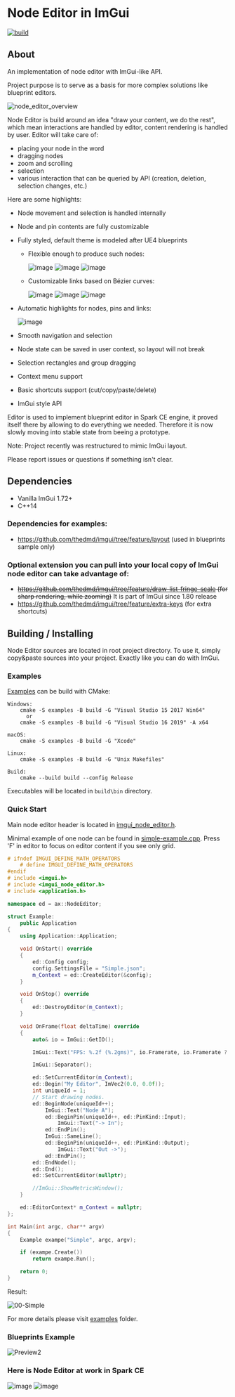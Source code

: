 # Node Editor in ImGui

[![build](https://github.com/thedmd/imgui-node-editor/actions/workflows/build.yml/badge.svg)](https://github.com/thedmd/imgui-node-editor/actions/workflows/build.yml)

## About

An implementation of node editor with ImGui-like API.

Project purpose is to serve as a basis for more complex solutions like blueprint editors.

![node_editor_overview](https://user-images.githubusercontent.com/1197433/89328475-c01bc680-d68d-11ea-88bf-8c4155480927.gif)

Node Editor is build around an idea "draw your content, we do the rest", which mean interactions are handled by editor, content rendering is handled by user. Editor will take care of:
 * placing your node in the word
 * dragging nodes
 * zoom and scrolling
 * selection
 * various interaction that can be queried by API (creation, deletion, selection changes, etc.)

Here are some highlights:
 * Node movement and selection is handled internally
 * Node and pin contents are fully customizable
 * Fully styled, default theme is modeled after UE4 blueprints
    - Flexible enough to produce such nodes:

        ![image](https://user-images.githubusercontent.com/1197433/60381408-c3895b00-9a54-11e9-8312-d9fc9af63347.png)
        ![image](https://user-images.githubusercontent.com/1197433/60381400-a3599c00-9a54-11e9-9c51-a88f25f7db07.png)
        ![image](https://user-images.githubusercontent.com/1197433/60381589-7d81c680-9a57-11e9-87b1-9f73ec33bea4.png)
    - Customizable links based on Bézier curves:

        ![image](https://user-images.githubusercontent.com/1197433/60381475-ac973880-9a55-11e9-9ad9-5862975cd2b8.png)
        ![image](https://user-images.githubusercontent.com/1197433/60381467-9db08600-9a55-11e9-9868-2ae849f67de9.png)
        ![image](https://user-images.githubusercontent.com/1197433/60381488-cd5f8e00-9a55-11e9-8346-1f4c8d6bea22.png)
 * Automatic highlights for nodes, pins and links:

    ![image](https://user-images.githubusercontent.com/1197433/60381536-9e95e780-9a56-11e9-80bb-dad0d3d9557a.png)
 * Smooth navigation and selection
 * Node state can be saved in user context, so layout will not break
 * Selection rectangles and group dragging
 * Context menu support
 * Basic shortcuts support (cut/copy/paste/delete)
 * ImGui style API

Editor is used to implement blueprint editor in Spark CE engine, it proved itself there by allowing to do everything we needed. Therefore it is now slowly moving into stable state from beeing a prototype.

Note: Project recently was restructured to mimic ImGui layout.

Please report issues or questions if something isn't clear.

## Dependencies

 * Vanilla ImGui 1.72+
 * C++14

### Dependencies for examples:
 * https://github.com/thedmd/imgui/tree/feature/layout (used in blueprints sample only)

### Optional extension you can pull into your local copy of ImGui node editor can take advantage of:
 * ~~https://github.com/thedmd/imgui/tree/feature/draw-list-fringe-scale (for sharp rendering, while zooming)~~ It is part of ImGui since 1.80 release
 * https://github.com/thedmd/imgui/tree/feature/extra-keys (for extra shortcuts)

## Building / Installing

Node Editor sources are located in root project directory. To use it, simply copy&paste sources into your project. Exactly like you can do with ImGui.

### Examples
[Examples](../examples) can be build with CMake:
```
Windows:
    cmake -S examples -B build -G "Visual Studio 15 2017 Win64"
      or
    cmake -S examples -B build -G "Visual Studio 16 2019" -A x64

macOS:
    cmake -S examples -B build -G "Xcode"

Linux:
    cmake -S examples -B build -G "Unix Makefiles"

Build:
    cmake --build build --config Release
```
Executables will be located in `build\bin` directory.

### Quick Start

Main node editor header is located in [imgui_node_editor.h](../imgui_node_editor.h).

Minimal example of one node can be found in [simple-example.cpp](../examples/simple-example/simple-example.cpp).
Press 'F' in editor to focus on editor content if you see only grid.
```cpp
# ifndef IMGUI_DEFINE_MATH_OPERATORS
    # define IMGUI_DEFINE_MATH_OPERATORS
#endif
# include <imgui.h>
# include <imgui_node_editor.h>
# include <application.h>

namespace ed = ax::NodeEditor;

struct Example:
    public Application
{
    using Application::Application;

    void OnStart() override
    {
        ed::Config config;
        config.SettingsFile = "Simple.json";
        m_Context = ed::CreateEditor(&config);
    }

    void OnStop() override
    {
        ed::DestroyEditor(m_Context);
    }

    void OnFrame(float deltaTime) override
    {
        auto& io = ImGui::GetIO();

        ImGui::Text("FPS: %.2f (%.2gms)", io.Framerate, io.Framerate ? 1000.0f / io.Framerate : 0.0f);

        ImGui::Separator();

        ed::SetCurrentEditor(m_Context);
        ed::Begin("My Editor", ImVec2(0.0, 0.0f));
        int uniqueId = 1;
        // Start drawing nodes.
        ed::BeginNode(uniqueId++);
            ImGui::Text("Node A");
            ed::BeginPin(uniqueId++, ed::PinKind::Input);
                ImGui::Text("-> In");
            ed::EndPin();
            ImGui::SameLine();
            ed::BeginPin(uniqueId++, ed::PinKind::Output);
                ImGui::Text("Out ->");
            ed::EndPin();
        ed::EndNode();
        ed::End();
        ed::SetCurrentEditor(nullptr);

        //ImGui::ShowMetricsWindow();
    }

    ed::EditorContext* m_Context = nullptr;
};

int Main(int argc, char** argv)
{
    Example exampe("Simple", argc, argv);

    if (exampe.Create())
        return exampe.Run();

    return 0;
}
```

Result:

![00-Simple](https://user-images.githubusercontent.com/1197433/89328516-cca01f00-d68d-11ea-9959-2da159851101.png)

For more details please visit [examples](../examples) folder.

### Blueprints Example

![Preview2](https://user-images.githubusercontent.com/1197433/60053458-2f2b9b00-96d8-11e9-92f9-08aff63b2023.png)

### Here is Node Editor at work in Spark CE
![image](https://user-images.githubusercontent.com/1197433/60381756-174a7300-9a5a-11e9-9a04-00f10565e05e.png)
![image](https://user-images.githubusercontent.com/1197433/60381760-2f21f700-9a5a-11e9-9053-c0547a9cc40a.png)
